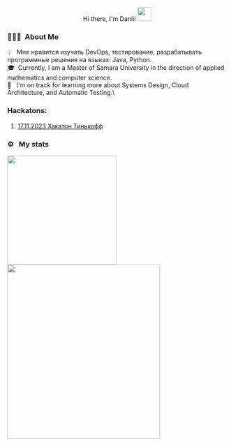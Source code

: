 <div id="header" align="center">
    Hi there, I'm Daniil 
  <img src="https://github.com/blackcater/blackcater/raw/main/images/Hi.gif" height="32"/>
</div>

### 👨🏻‍💻 &nbsp;About Me
💡 &nbsp; Мне нравится изучать DevOps, тестирование, разрабатывать программные решения на языках: Java, Python.\
🎓&nbsp; Currently, I am a Master of Samara University in the direction of applied mathematics and computer science.\
🌱 &nbsp; I'm on track for learning more about Systems Design, Cloud Architecture, and Automatic Testing.\

### Hackatons: 
1. [17.11.2023 Хакатон Тинькофф](https://github.com/Lilpank/Lilpank/blob/main/pictures/17.11%20%D0%A2%D0%B8%D0%BD%D1%8C%D0%BA%D0%BE%D1%84%D1%84%20%D1%85%D0%B0%D0%BA%D0%B0%D1%82%D0%BE%D0%BD.jpg)

### ⚙️ &nbsp; My stats
<a href="https://leetcode.com/Tencay/">
  <img height=250 align="center" src="https://leetcode.card.workers.dev/Tencay?theme=auto&font=source_code_pro&extension=null" />
</a>
<a href="https://leetcode.com/Tencay/">
  <img height=400 width=350 align="center" src="https://github-readme-stats.vercel.app/api/top-langs/?username=Lilpank&layout=normal&theme=dark" />
</a>


